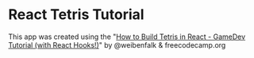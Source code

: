 # React Tetris Tutorial 

 This app was created using the "[How to Build Tetris in React - GameDev Tutorial (with React Hooks!)](https://www.youtube.com/watch?v=ZGOaCxX8HIU)" by @weibenfalk & freecodecamp.org
